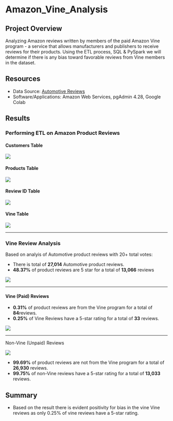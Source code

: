 # Amazon_Vine_Analysis

## Project Overview

Analyzing Amazon reviews written by members of the paid Amazon Vine program - a service that allows manufacturers and publishers to receive reviews for their products. Using the ETL process, SQL & PySpark we will determine if there is any bias toward favorable reviews from Vine members in the dataset.

## Resources

- Data Source: [Automotive Reviews](https://s3.amazonaws.com/amazon-reviews-pds/tsv/amazon_reviews_us_Automotive_v1_00.tsv.gz)
- Software/Applications: Amazon Web Services, pgAdmin 4.28,  Google Colab 

## Results

### Performing ETL on Amazon Product Reviews

#### Customers Table
<p align="left">
  <img src="Resources/PGA_customers_table.PNG"/>
</p>

#### Products Table
<p align="left">
  <img src="Resources/PGA_products_table.PNG"/>
</p>

#### Review ID Table
<p align="left">
  <img src="Resources/PGA_review_id_table.PNG"/>
</p>

#### Vine Table
<p align="left">
  <img src="Resources/PGA_vine_table.PNG"/>
</p>

---

### Vine Review Analysis

Based on analyis of Automotive product reviews with 20+ total votes:

- There is total of **27,014** Automotive product reviews.
- **48.37%** of product reviews are 5 star for a total of **13,066** reviews

<p align="left">
  <img src="Resources/review_analysis.PNG"/>
</p>

---

#### Vine (Paid) Reviews

- **0.31%** of product reviews are from the Vine program for a total of **84**reviews.
- **0.25%** of Vine Reviews have a 5-star rating for a total of **33** reviews.

<p align="left">
  <img src="Resources/vine_analysis.PNG"/>
</p>

---

Non-Vine (Unpaid) Reviews

<p align="left">
  <img src="Resources/non_vine_analysis.PNG"/>
</p>

- **99.69%** of product reviews are not from the Vine program for a total of **26,930** reviews.
- **99.75%** of non-Vine reviews have a 5-star rating for a total of **13,033** reviews.


## Summary
- Based on the result there is evident positivity for bias in the vine Vine reviews as only 0.25% of vine reviews have a 5-star rating.
